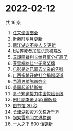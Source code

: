 # 2022-02-12

共 16 条

<!-- BEGIN ZHIHUSEARCH -->
<!-- 最后更新时间 Sat Feb 12 2022 03:08:59 GMT+0800 (China Standard Time) -->
1. [任天堂直面会](https://www.zhihu.com/search?q=任天堂)
1. [新秦时明月更新](https://www.zhihu.com/search?q=新秦时明月)
1. [画江湖之不良人 5 更新](https://www.zhihu.com/search?q=画江湖)
1. [b站猝死者加班记录被篡改](https://www.zhihu.com/search?q=b站猝死员工)
1. [苏翊鸣裁判长给冠军分打高了](https://www.zhihu.com/search?q=苏翊鸣裁判长)
1. [蔡雪桐刘佳宇无缘奖牌](https://www.zhihu.com/search?q=单板滑雪)
1. [电影是对已离去父亲的告慰](https://www.zhihu.com/search?q=水门桥七连连长之子)
1. [广西多地开放社会捐赠渠道](https://www.zhihu.com/search?q=广西开放社会捐赠渠道)
1. [花滑男单陈巍夺金](https://www.zhihu.com/search?q=花样滑冰)
1. [美国起诉特斯拉](https://www.zhihu.com/search?q=美国起诉特斯拉)
1. [男子短道接力中国惊险晋级](https://www.zhihu.com/search?q=短道速滑)
1. [网传剧本杀 app 需版号](https://www.zhihu.com/search?q=剧本杀)
1. [图书馆 30 秒](https://www.zhihu.com/search?q=图书馆30秒)
1. [长津湖投资方欠税近千万](https://www.zhihu.com/search?q=长津湖投资方)
1. [钢架雪车闫文港摘铜](https://www.zhihu.com/search?q=钢架雪车)
1. [一人之下 600 话更新](https://www.zhihu.com/search?q=一人之下)
<!-- END ZHIHUSEARCH -->
